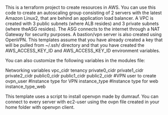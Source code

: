 This is a terraform project to create resources in AWS. You can use this code to create an autoscaling group consisting of 2 servers with the latest Amazon Linux2, 
that are behind an application load balancer. A VPC is created with 3 public subnets (where ALB resides) and 3 private subnets (where theASG resides). The ASG connects to the internet through a NAT Gateway for security purposes. A bastion/vpn server is also created using OpenVPN. This templates assume that you have already created a key that will be pulled from ~/.ssh/ directory and that you have created the AWS_ACCESS_KEY_ID and AWS_ACCESS_KEY_ID environment variables.

You can also customize the following variables in the modules file:

Networking variables
    vpc_cidr 
    tenancy 
    private0_cidr 
    private1_cidr 
    private2_cidr
    public0_cidr 
    public1_cidr 
    public2_cidr
#VPN user to create
    ovpn_user 
#Instance type for VPN
    instance_type 
#Instance type for web
    instance_type_web 

This template uses a script to install openvpn made by dumrauf. You can connect to every server with ec2-user using the ovpn file created in your home folder with openvpn client.
